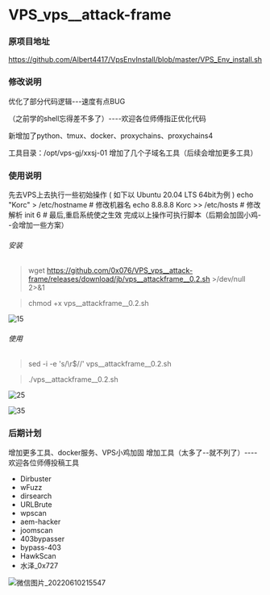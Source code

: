 # VPS_vps__attack-frame

###   原项目地址
https://github.com/Albert4417/VpsEnvInstall/blob/master/VPS_Env_install.sh

###   修改说明
优化了部分代码逻辑---速度有点BUG

（之前学的shell忘得差不多了）----欢迎各位师傅指正优化代码

新增加了python、tmux、docker、proxychains、proxychains4

工具目录：/opt/vps-gj/xxsj-01
增加了几个子域名工具（后续会增加更多工具）

###  使用说明  
先去VPS上去执行一些初始操作 ( 如下以 Ubuntu 20.04 LTS 64bit为例 )
echo "Korc" > /etc/hostname           # 修改机器名 
echo 8.8.8.8 Korc >> /etc/hosts       # 修改解析
 init 6                                # 最后,重启系统使之生效
完成以上操作可执行脚本（后期会加固小鸡--会增加一些方案）


###### 安装
> wget https://github.com/0x076/VPS_vps__attack-frame/releases/download/jb/vps__attackframe__0.2.sh >/dev/null 2>&1

> chmod +x vps__attackframe__0.2.sh


![15](https://user-images.githubusercontent.com/106065628/173067953-5efaf4e8-8d84-461b-a1b8-35542a1d62d9.png)


###### 使用
> sed -i -e 's/\r$//' vps__attackframe__0.2.sh

> ./vps__attackframe__0.2.sh


![25](https://user-images.githubusercontent.com/106065628/173067967-4ba72412-155e-4fbf-8800-a7d07ef42880.png)

![35](https://user-images.githubusercontent.com/106065628/173079760-ff42ab19-7c4c-43dd-8c2f-d1d5de5d488e.PNG)

###   后期计划

增加更多工具、docker服务、VPS小鸡加固
增加工具（太多了--就不列了）----欢迎各位师傅投稿工具

* Dirbuster
* wFuzz
* dirsearch
* URLBrute
* wpscan
* aem-hacker
* joomscan
* 403bypasser 
* bypass-403
* HawkScan
* 水泽_0x727


![微信图片_20220610215547](https://user-images.githubusercontent.com/106065628/173081480-88a4a6bb-17ea-4561-b485-e45d382831be.png)

